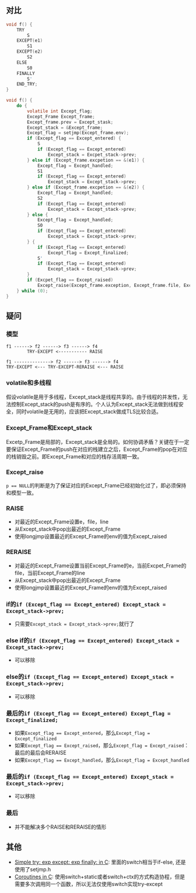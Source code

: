 ## 对比

```c
void f() {
    TRY
        S
    EXCEPT(e1)
        S1
    EXCEPT(e2)
        S2
    ELSE
        S0
    FINALLY
        S'
    END_TRY;
}
```

```c
void f() {
    do {
        volatile int Except_flag;
        Except_Frame Except_frame;
        Except_frame.prev = Except_stask;
        Except_stack = &Except_frame;
        Except_flag = setjmp(Except_frame.env);
        if (Except_flag == Except_entered) {
            S
            if (Except_flag == Except_entered)
                Except_stack = Excpet_stack->prev;
        } else if (Except_frame.excpetion == &(e1)) {
            Except_flag = Except_handled;
            S1
            if (Except_flag == Except_entered)
                Except_stack = Except_stack->prev;
        } else if (Except_frame.excpetion == &(e2)) {
            Except_flag = Except_handled;
            S2
            if (Except_flag == Except_entered)
                Except_stack = Except_stack->prev;
        } else {
            Except_flag = Except_handled;
            S0
            if (Except_flag == Except_entered)
                Except_stack = Except_stack->prev;
        } {
            if (Except_flag == Except_entered)
                Except_flag = Except_finalized;
            S'
            if (Except_flag == Except_entered)
                Except_stack = Except_stack->prev;
        }
        if (Excpet_flag == Except_raised)
            Except_raise(Except_frame.exception, Except_frame.file, Except_frame.line);
    } while (0);
}
```

## 疑问

### 模型

```
f1 ------> f2 ------> f3 ------> f4
        TRY-EXCEPT <----------- RAISE
```

```
f1 --------------> f2 ------> f3 ------> f4
TRY-EXCEPT <--- TRY-EXCEPT-RERAISE <--- RAISE
```

### volatile和多线程

假设volatile是用于多线程，Except_stack是线程共享的。由于线程的并发性，无法控制Except_stack的push是有序的。个人认为Except_stack无法做到线程安全，同时volatile是无用的，应该把Except_stack做成TLS比较合适。

### Except_Frame和Except_stack

Excetp_Frame是局部的，Except_stack是全局的。如何协调矛盾？关键在于一定要保证Except_Frame的push在对应的栈建立之后，Except_Frame的pop在对应的栈销毁之前。即Except_Frame和对应的栈存活周期一致。

### Except_raise

`p == NULL`的判断是为了保证对应的Except_Frame已经初始化过了，即必须保持和模型一致。

### RAISE

- 对最近的Except_Frame设置e，file，line
- 从Except_stack中pop出最近的Except_Frame
- 使用longjmp设置最近的Except_Frame的env的值为Except_raised

### RERAISE

- 对最近的Except_Frame设置当前Except_Frame的e，当前Excpet_Frame的file，当前Except_Frame的line
- 从Except_stack中pop出最近的Except_Frame
- 使用longjmp设置最近的Except_Frame的env的值为Except_raised

### if的`if (Except_flag == Except_entered) Except_stack = Except_stack->prev;`

- 只需要`Except_stack = Except_stack->prev;`就行了

### else if的`if (Except_flag == Except_entered) Except_stack = Except_stack->prev;`

- 可以移除

### else的`if (Except_flag == Except_entered) Except_stack = Except_stack->prev;`

- 可以移除

### 最后的`if (Except_flag == Except_entered) Except_flag = Except_finalized;`

- 如果`Except_flag == Except_entered`，那么`Except_flag = Except_finalized`
- 如果`Except_flag == Except_raised`，那么`Except_flag = Except_raised`：最后的最后会RERAISE
- 如果`Except_flag == Except_handled`，那么`Except_flag = Except_handled`

### 最后的`if (Except_flag == Except_entered) Except_stack = Except_stack->prev;`

- 可以移除

### 最后

- 并不能解决多个RAISE和RERAISE的情形

## 其他

- [Simple try: exp except: exp finally: in C](https://www.pythonsheets.com/notes/python-cstyle.html#simple-try-exp-except-exp-finally-in-c): 里面的switch相当于if-else, 还是使用了setjmp.h
- [Coroutines in C](https://www.chiark.greenend.org.uk/~sgtatham/coroutines.html): 使用switch+static或者switch+ctx的方式构造协程，但是需要多次调用同一个函数，所以无法仅使用switch实现try-except